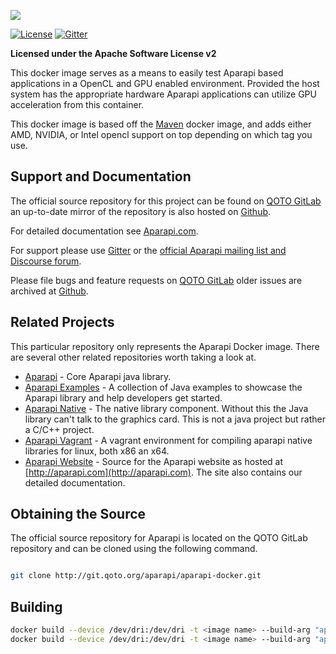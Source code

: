 ![](http://aparapi.com/images/logo-text-adjacent.png)

[![License](http://img.shields.io/:license-apache-blue.svg?style=flat-square)](http://www.apache.org/licenses/LICENSE-2.0.html)
[![Gitter](https://badges.gitter.im/Syncleus/aparapi.svg)](https://gitter.im/Syncleus/aparapi?utm_source=badge&utm_medium=badge&utm_campaign=pr-badge&utm_content=badge)

**Licensed under the Apache Software License v2**

This docker image serves as a means to easily test Aparapi based applications in a OpenCL and GPU enabled environment. Provided the host system has the appropriate hardware
Aparapi applications can utilize GPU acceleration from this container.

This docker image is based off the [Maven](https://hub.docker.com/_/maven) docker image, and adds either AMD, NVIDIA, or Intel opencl support on top depending on which tag you use.

## Support and Documentation

The official source repository for this project can be found on [QOTO GitLab](https://git.qoto.org/aparapi/aparapi-docker) an up-to-date mirror of the repository is also hosted on [Github](https://github.com/Syncleus/aparapi-docker).

For detailed documentation see [Aparapi.com](http://Aparapi.com).

For support please use [Gitter](https://gitter.im/Syncleus/aparapi) or the [official Aparapi mailing list and Discourse forum](https://discourse.qoto.org/c/PROJ/APA).

Please file bugs and feature requests on [QOTO GitLab](https://git.qoto.org/aparapi/aparapi-jni/issues) older issues are archived at [Github](https://github.com/Syncleus/aparapi/issues).

## Related Projects

This particular repository only represents the Aparapi Docker image. There are several other related repositories worth taking a look at.

* [Aparapi](https://git.qoto.org/aparapi/aparapi) - Core Aparapi java library.
* [Aparapi Examples](https://git.qoto.org/aparapi/aparapi-examples) - A collection of Java examples to showcase the Aparapi library and help developers get started.
* [Aparapi Native](https://git.qoto.org/aparapi/aparapi-native) - The native library component. Without this the Java library can't talk to the graphics card. This is not a java project but rather a C/C++ project.
* [Aparapi Vagrant](https://git.qoto.org/aparapi/aparapi-vagrant) - A vagrant environment for compiling aparapi native libraries for linux, both x86 an x64.
* [Aparapi Website](https://git.qoto.org/aparapi/aparapi.com) - Source for the Aparapi website as hosted at [http://aparapi.com](http://aparapi.com). The site also contains our detailed documentation.

## Obtaining the Source

The official source repository for Aparapi is located on the QOTO GitLab repository and can be cloned using the
following command.

```bash

git clone http://git.qoto.org/aparapi/aparapi-docker.git
```

## Building



```bash
docker build --device /dev/dri:/dev/dri -t <image name> --build-arg "aparapiver=<aparapi Version>" amdgpu/
docker build --device /dev/dri:/dev/dri -t <image name> --build-arg "aparapiver=<aparapi Version>" nvidia/

```
